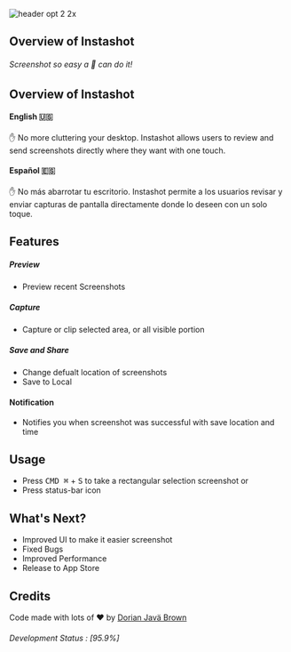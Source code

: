 ![header opt 2 2x](https://user-images.githubusercontent.com/19171147/28440388-0b19ebac-6d74-11e7-8240-499035fbbbdf.png)

## Overview of Instashot
###### Screenshot so easy a  :dog:  can do it!

##  Overview of Instashot 

#### English 🇺🇸
✋ No more cluttering your desktop. Instashot allows users to review and send screenshots directly where they want with one touch.

#### Español 🇪🇸
✋ No más abarrotar tu escritorio. Instashot permite a los usuarios revisar y enviar capturas de pantalla directamente donde lo deseen con un solo toque.


## Features

##### Preview
- Preview recent Screenshots

##### Capture
- Capture or clip selected area, or all visible portion

##### Save and Share
- Change defualt location of screenshots
- Save to Local 

#### Notification
- Notifies you when screenshot was successful with save location and time

## Usage
  - Press <kbd>CMD ⌘</kbd> + <kbd>S</kbd> to take a rectangular selection screenshot
  or
  - Press status-bar icon
  

##  What's Next?
- Improved UI to make it easier screenshot
- Fixed Bugs
- Improved Performance
- Release to App Store

## Credits
Code made with lots of ♥️ by [Dorian Javä Brown](www.dorianbrown.me) 
 
###### Development Status : [95.9%]






<!--

##   Download
Download the installer for your operating system:

  - [macOS](http://)


##  Issues
First, please search the [open issues](https://github.com/ZEUSOFCS/Instashot/issues?q=is%3Aopen)
and [closed issues](https://github.com/ZEUSOFCS/Instashot/issues?q=is%3Aclosed)
to see if your issue hasn't already been reported (it may also be fixed).

If you can't find an issue that matches what you're seeing, open a [new issue](https://github.com/ZEUSOFCS/Instashot/issues)
and fill out the template to provide us with enough information to investigate
further.

## More Resources

See [casilla.co](http://casilla.co) for more product-oriented
information about Casilla.
-->


